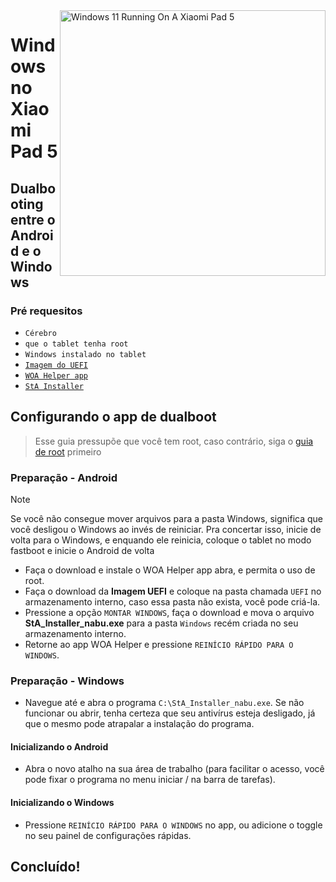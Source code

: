 <img align="right" src="https://raw.githubusercontent.com/erdilS/Port-Windows-11-Xiaomi-Pad-5/main/nabu.png" width="425" alt="Windows 11 Running On A Xiaomi Pad 5">

# Windows no Xiaomi Pad 5

## Dualbooting entre o Android e o Windows

### Pré requesitos
- ```Cérebro```
- ```que o tablet tenha root```
- ```Windows instalado no tablet```
- [```Imagem do UEFI```](https://github.com/erdilS/Port-Windows-11-Xiaomi-Pad-5/releases/download/UEFI/uefi-v3.img)
- [```WOA Helper app```](https://github.com/Marius586/WoA-Helper-update/releases/tag/WOA)
- [```StA Installer```](https://github.com/erdilS/Port-Windows-11-Xiaomi-Pad-5/releases/download/dualboot/StA_Installer_nabu.exe)

## Configurando o app de dualboot
> Esse guia pressupõe que você tem root, caso contrário, siga o [guia de root](2-rootguide-pt.md) primeiro

### Preparação - Android
> [!NOTE]
> Se você não consegue mover arquivos para a pasta Windows, significa que você desligou o Windows ao invés de reiniciar. Pra concertar isso, inicie de volta para o Windows, e enquando ele reinicia, coloque o tablet no modo fastboot e inicie o Android de volta

- Faça o download e instale o WOA Helper app abra, e permita o uso de root.
- Faça o download da **Imagem UEFI** e coloque na pasta chamada `UEFI` no armazenamento interno, caso essa pasta não exista, você pode criá-la.
- Pressione a opção `MONTAR WINDOWS`, faça o download e mova o arquivo **StA_Installer_nabu.exe** para a pasta `Windows` recém criada no seu armazenamento interno.
- Retorne ao app WOA Helper e pressione `REINÍCIO RÁPIDO PARA O WINDOWS`.

### Preparação - Windows
- Navegue até e abra o programa `C:\StA_Installer_nabu.exe`. Se não funcionar ou abrir, tenha certeza que seu antivírus esteja desligado, já que o mesmo pode atrapalar a instalação do programa.

#### Inicializando o Android
- Abra o novo atalho na sua área de trabalho (para facilitar o acesso, você pode fixar o programa no menu iniciar / na barra de tarefas).

#### Inicializando o Windows
- Pressione `REINÍCIO RÁPIDO PARA O WINDOWS` no app, ou adicione o toggle no seu painel de configurações rápidas.
  
## Concluído!

